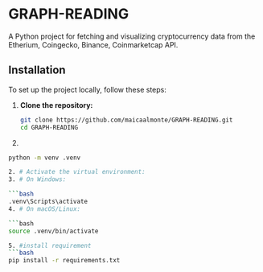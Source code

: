 # GRAPH-READING

A Python project for fetching and visualizing cryptocurrency data from the Etherium, Coingecko, Binance, Coinmarketcap API.

## Installation

To set up the project locally, follow these steps:

1. **Clone the repository:**
   ```bash
   git clone https://github.com/maicaalmonte/GRAPH-READING.git
   cd GRAPH-READING
2. 
```bash
python -m venv .venv

2. # Activate the virtual environment:
3. # On Windows:

```bash
.venv\Scripts\activate
4. # On macOS/Linux:

```bash
source .venv/bin/activate

5. #install requirement
```bash
pip install -r requirements.txt
